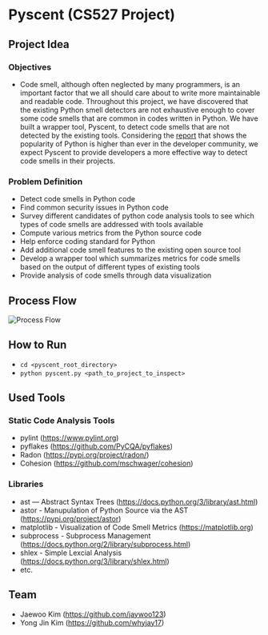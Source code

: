 # Pyscent (CS527 Project)
## Project Idea
### Objectives
- Code smell, although often neglected by many programmers, is an important factor that we all should care about to write more maintainable and readable code. Throughout this project, we have discovered that the existing Python smell detectors are not exhaustive enough to cover some code smells that are common in codes written in Python. We have built a wrapper tool, Pyscent, to detect code smells that are not detected by the existing tools. Considering the [report](https://insights.stackoverflow.com/survey/2019) that shows the popularity of Python is higher than ever in the developer community, we expect Pyscent to provide developers a more effective way to detect code smells in their projects. 

### Problem Definition
- Detect code smells in Python code
- Find common security issues in Python code
- Survey different candidates of python code analysis tools to see which types of code smells are addressed with tools available
- Compute various metrics from the Python source code
- Help enforce coding standard for Python
- Add additional code smell features to the existing open source tool
- Develop a wrapper tool which summarizes metrics for code smells based on the output of different types of existing tools
- Provide analysis of code smells through data visualization

## Process Flow
![Process Flow](https://i.imgur.com/2HsO83e.png)

## How to Run
- `cd <pyscent_root_directory>`
- `python pyscent.py <path_to_project_to_inspect>`

## Used Tools
### Static Code Analysis Tools
- pylint (https://www.pylint.org)
- pyflakes (https://github.com/PyCQA/pyflakes)
- Radon (https://pypi.org/project/radon/)
- Cohesion (https://github.com/mschwager/cohesion)
### Libraries
- ast — Abstract Syntax Trees (https://docs.python.org/3/library/ast.html)
- astor - Manupulation of Python Source via the AST (https://pypi.org/project/astor)
- matplotlib - Visualization of Code Smell Metrics (https://matplotlib.org)
- subprocess - Subprocess Management (https://docs.python.org/2/library/subprocess.html)
- shlex - Simple Lexcial Analysis (https://docs.python.org/3/library/shlex.html)
- etc.

## Team
- Jaewoo Kim (https://github.com/jaywoo123)
- Yong Jin Kim (https://github.com/whyjay17)

